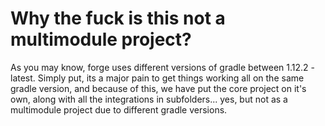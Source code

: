 # Why the fuck is this not a multimodule project?

As you may know, forge uses different versions of gradle between 1.12.2 - latest. Simply put, its a major pain to get things working all on the same gradle version, and because of this, we have put the core project on it's own, along with all the integrations in subfolders... yes, but not as a multimodule project due to different gradle versions.